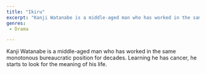 ```yaml
---
title: "Ikiru"
excerpt: "Kanji Watanabe is a middle-aged man who has worked in the same monotonous bureaucratic position for decades. Learning he has cancer, he starts to look f..."
genres: 
 - Drama

---
```


Kanji Watanabe is a middle-aged man who has worked in the same monotonous bureaucratic position for decades. Learning he has cancer, he starts to look for the meaning of his life.
